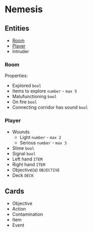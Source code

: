 # Nemesis

## Entities
- [Room](#Room)
- [Player](#Player)
- Intruder

### Room
Properties:
- Explored `bool`
- Items to explore `number` - `max 5`
- Malufunctioning `bool`
- On fire `bool`
- Connecting corridor has sound `bool`

### Player
- Wounds
  - Light `number` - `max 2`
  - Serious `number` - `max 3`
- Slime `bool`
- Signal `bool`
- Left hand `ITEM`
- Right hand `ITEM`
- Objective(s) `OBJECTIVE`
- Deck `DECK`

## Cards
- Objective
- Action
- Contamination
- Item
- Event
